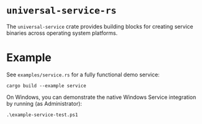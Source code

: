 # `universal-service-rs`

The `universal-service` crate provides building blocks for creating service binaries across operating system platforms.

# Example

See `examples/service.rs` for a fully functional demo service:

```
cargo build --example service
```

On Windows, you can demonstrate the native Windows Service integration by running (as Administrator):

```
.\example-service-test.ps1
```